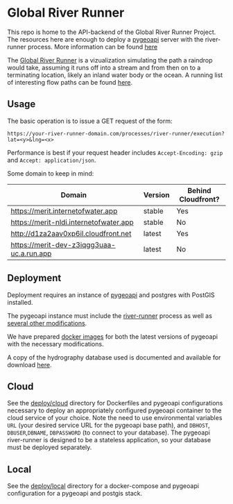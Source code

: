 # Global River Runner

This repo is home to the API-backend of the Global River Runner Project. The resources here are enough to deploy a [pygeoapi](https://pygeoapi.io) server with the river-runner process. More information can be found [here](https://ksonda.github.io/global-river-runner/)

The [Global River Runner](https://river-runner-global.vercel.app/) is a vizualization simulating the path a raindrop would take, assuming it runs off into a stream and from then on to a terminating location, likely an inland water body or the ocean. A running list of interesting flow paths can be found [here](https://docs.google.com/document/d/e/2PACX-1vStOmDkwxkUdHVOWfJlWXKilzGfiaoRFBXIOYixTpsfXxE9p5zuvoTXNxxOSNuv2nsHQallGvRwVhTU/pub).


## Usage

The basic operation is to issue a GET request of the form:

```
https://your-river-runner-domain.com/processes/river-runner/execution?lat=<y>&lng=<x>
```

Performance is best if your request header includes `Accept-Encoding: gzip`  and `Accept: application/json`.

Some domain to keep in mind:

|Domain   | Version  | Behind Cloudfront?  |
|---|---|---|
|https://merit.internetofwater.app   | stable  | Yes  |
|https://merit-nldi.internetofwater.app   | stable  | No  |
|http://d1za2aav0xp6il.cloudfront.net  | latest  | Yes  |
|https://merit-dev-z3iqgg3uaa-uc.a.run.app  | latest  | No  |

## Deployment
Deployment requires an instance of [pygeoapi](https://pygeoapi.io) and postgres with PostGIS installed. 

The pygeoapi instance must include the [river-runner](https://github.com/internetofwater/pygeoapi/blob/river-runner/pygeoapi/process/river_runner.py) process as well as [several other modifications](https://github.com/geopython/pygeoapi/compare/master...internetofwater:river-runner).

We have prepared [docker images](https://hub.docker.com/r/internetofwater/pygeoapi/tags?page=1&name=river) for both the latest versions of pygeoapi with the necessary modifications.

A copy of the hydrography database used is documented and available for download [here](https://www.sciencebase.gov/catalog/item/614a8864d34e0df5fb97572d).

## Cloud 
See the [deploy/cloud](deploy/cloud) directory for Dockerfiles and pygeoapi configurations necessary to deploy an appropriately configured pygeoapi container to the cloud service of your choice. Note the need to use environmental variables `URL` (your desired service URL for the pygeoapi base path), and `DBHOST`, `DBUSER`,`DBNAME`, `DBPASSWORD` (to connect to your database). The pygeoapi river-runner is designed to be a stateless application, so your database must be deployed separately. 

## Local
See the [deploy/local](deploy/local) directory for a docker-compose and pygeoapi configuration for a pygeoapi and postgis stack.
